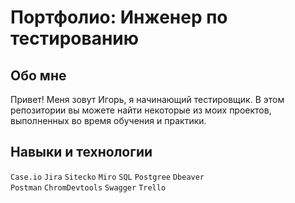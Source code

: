 # Портфолио: Инженер по тестированию
## Обо мне
Привет! Меня зовут Игорь, я начинающий тестировщик.
В этом репозитории вы можете найти некоторые из моих проектов, выполненных во время обучения и практики.
## Навыки и технологии
``Case.io`` ``Jira`` ``Sitecko`` ``Miro``
``SQL``  ``Postgree``  ``Dbeaver``  
``Postman``    ``ChromDevtools``
``Swagger``  ``Trello`` 
